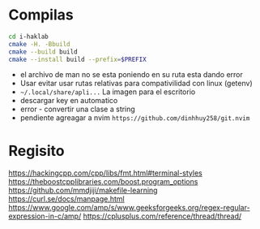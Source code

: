# Compilas

```sh
cd i-haklab
cmake -H. -Bbuild 
cmake --build build
cmake --install build --prefix=$PREFIX
```

- el archivo de man no se esta poniendo en su ruta esta dando error 
- Usar evitar usar rutas relativas para compativilidad con linux  (getenv)
- `~/.local/share/apli...` La imagen para el escritorio 
- descargar key en automatico 
- error - convertir una clase a string
- pendiente agreagar a nvim `https://github.com/dinhhuy258/git.nvim` 

# Regisito
https://hackingcpp.com/cpp/libs/fmt.html#terminal-styles
https://theboostcpplibraries.com/boost.program_options
https://github.com/mmdjiji/makefile-learning 
https://curl.se/docs/manpage.html
https://www.google.com/amp/s/www.geeksforgeeks.org/regex-regular-expression-in-c/amp/
https://cplusplus.com/reference/thread/thread/
